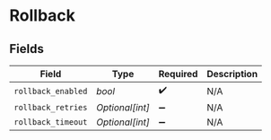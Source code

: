 # Rollback


## Fields

| Field              | Type               | Required           | Description        |
| ------------------ | ------------------ | ------------------ | ------------------ |
| `rollback_enabled` | *bool*             | :heavy_check_mark: | N/A                |
| `rollback_retries` | *Optional[int]*    | :heavy_minus_sign: | N/A                |
| `rollback_timeout` | *Optional[int]*    | :heavy_minus_sign: | N/A                |
